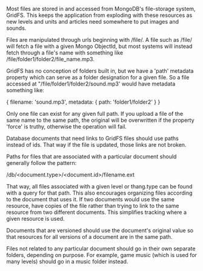 Most files are stored in and accessed from MongoDB's file-storage system, GridFS. This keeps the application from exploding with these resources as new levels and units and articles need somewhere to put images and sounds.

Files are manipulated through urls beginning with /file/. A file such as /file/<objectid> will fetch a file with a given Mongo ObjectId, but most systems will instead fetch through a file's name with something like /file/folder1/folder2/file_name.mp3.


GridFS has no conception of folders built in, but we have a 'path' metadata property which can serve as a folder designation for a given file. So a file accessed at "/file/folder1/folder2/sound.mp3' would have metadata something like:

{
     filename: 'sound.mp3',
     metadata: {
          path: 'folder1/folder2'
     }
}

Only one file can exist for any given full path. If you upload a file of the same name to the same path, the original will be overwritten if the property 'force' is truthy, otherwise the operation will fail.

Database documents that need links to GridFS files should use paths instead of ids. That way if the file is updated, those links are not broken.

Paths for files that are associated with a particular document should generally follow the pattern:

/db/<document.type>/<document.id>/filename.ext

That way, all files associated with a given level or thang.type can be found with a query for that path. This also encourages organizing files according to the document that uses it. If two documents would use the same resource, have copies of the file rather than trying to link to the same resource from two different documents. This simplifies tracking where a given resource is used.

Documents that are versioned should use the document's original value so that resources for all versions of a document are in the same path.

Files not related to any particular document should go in their own separate folders, depending on purpose. For example, game music (which is used for many levels) should go in a music folder instead.